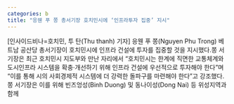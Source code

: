 ```yaml
---
categories: b
title: "응웬 푸 쫑 총서기장 호치민시에 ‘인프라투자 집중’ 지시"
---
```

[인사이드비나=호치민, 투 탄(Thu thanh) 기자] 응웬 푸 쫑(Nguyen Phu Trong) 베트남 공산당 총서기장이 호치민시에 인프라 건설에 투자를 집중할 것을 지시했다.쫑 서기장은 최근 호치민시 지도부와 만난 자리에서 “호치민시는 한계에 직면한 교통체계와 도시인프라 시스템을 확충·개선하기 위해 인프라 건설에 우선적으로 투자해야 한다”며 “이를 통해 시의 사회경제적 시스템에 더 강력한 돌파구를 마련해야 한다”고 강조했다.쫑 서기장은 이를 위해 빈즈엉성(Binh Duong) 및 동나이성(Dong Nai) 등 위성지역과 함께